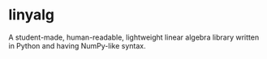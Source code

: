 # linyalg
A student-made, human-readable, lightweight linear algebra library written in Python and having NumPy-like syntax.
